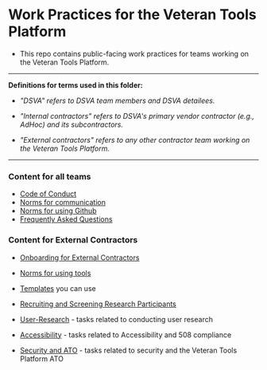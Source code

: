 # Work Practices for the Veteran Tools Platform

* This repo contains public-facing work practices for teams working on the Veteran Tools Platform.

<hr>

**Definitions for terms used in this folder:**

* *"DSVA" refers to DSVA team members and DSVA detailees.*

* *"Internal contractors" refers to DSVA's primary vendor contractor (e.g., AdHoc) and its subcontractors.*

* *"External contractors" refers to any other contractor team working on the Veteran Tools Platform.*

<hr>

### Content for all teams
* [Code of Conduct](code-of-conduct.md)
* [Norms for communication](Norms/norms-communication.md)
* [Norms for using Github](Norms/Github/README.md)
* [Frequently Asked Questions](faqs.md)

### Content for External Contractors
* [Onboarding for External Contractors](Onboarding-External-Contractors)
* [Norms for using tools](Norms/norms-tools.md)
* [Templates](Templates) you can use

* [Recruiting and Screening Research Participants](User-Research/recruiting.md)
* [User-Research](User-Research) - tasks related to conducting user research
* [Accessibility](Accessibility) - tasks related to Accessibility and 508 compliance
* [Security and ATO](Security-and-ATO) - tasks related to security and the Veteran Tools Platform ATO
